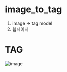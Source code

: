 # image_to_tag
1. image -> tag model
2. 웹페이지 

# TAG
![image](https://github.com/SUABBANG/image_to_tag_model/assets/94156202/e69c2f71-7680-41f5-96f1-2bb1e8f18b96)


